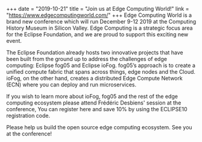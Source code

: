 +++
date = "2019-10-21"
title = "Join us at Edge Computing World!"
link = "https://www.edgecomputingworld.com/"
+++
Edge Computing World is a brand new conference which will run December 9-12 2019 at the Computing History Museum in Silicon Valley. Edge Computing is a strategic focus area for the Eclipse Foundation, and we are proud to support this exciting new event.

The Eclipse Foundation already hosts two innovative projects that have been built from the ground up to address the challenges of edge computing: Eclipse fog05 and Eclipse ioFog. fog05’s approach is to create a unified compute fabric that spans across things, edge nodes and the Cloud. ioFog, on the other hand, creates a distributed Edge Compute Network (ECN) where you can deploy and run microservices.

If you wish to learn more about ioFog, fog05 and the rest of the edge computing ecosystem please attend Frédéric Desbiens' session at the conference, You can register here and save 10% by using the ECLIPSE10 registration code.

Please help us build the open source edge computing ecosystem. See you at the conference!
